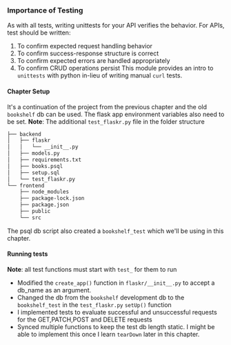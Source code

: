 ### Importance of Testing
As with all tests, writing unittests for your API verifies the behavior. For APIs, test should be written:
1. To confirm expected request handling behavior
2. To confirm success-response structure is correct
3. To confirm expected errors are handled appropriately
4. To confirm CRUD operations persist
This module provides an intro to `unittests` with python in-lieu of writing manual `curl` tests.

#### Chapter Setup
It's a continuation of the project from the previous chapter and the old `bookshelf` db can be used. The flask app environment variables also need to be set. **Note**: The additional `test_flaskr.py` file in the folder structure
```bash
├── backend
│   ├── flaskr
│   │   └── __init__.py
│   ├── models.py
│   ├── requirements.txt
│   ├── books.psql
│   ├── setup.sql
│   └── test_flaskr.py
└── frontend
    ├── node_modules
    ├── package-lock.json
    ├── package.json
    ├── public
    └── src
```
The psql db script also created a `bookshelf_test` which we'll be using in this chapter. <br>

#### Running tests
**Note**: all test functions must start with `test_` for them to run
- Modified the `create_app()` function in `flaskr/__init__.py` to accept a db_name as an argument.
- Changed the db from the `bookshelf` development db to the `bookshelf_test` in the `test_flaskr.py` `setUp()` function
- I implemented tests to evaluate successful and unsuccessful requests for the GET,PATCH,POST and DELETE requests
- Synced multiple functions to keep the test db length static. I might be able to implement this once I learn `tearDown` later in this chapter.
